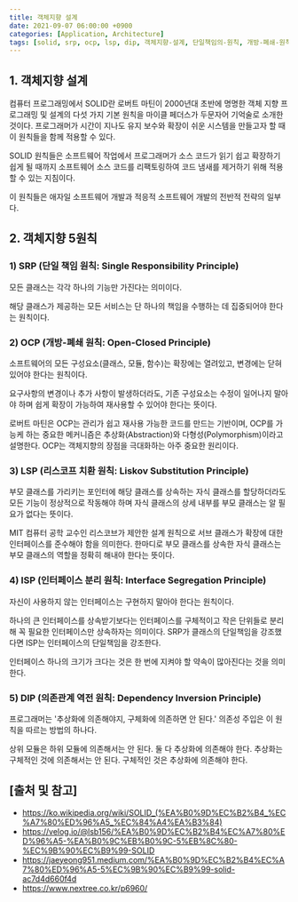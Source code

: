 ```yaml
---
title: 객체지향 설계
date: 2021-09-07 06:00:00 +0900
categories: [Application, Architecture]
tags: [solid, srp, ocp, lsp, dip, 객체지향-설계, 단일책임의-원칙, 개방-폐쇄-원칙, 리스코프-치환-원칙, 인터페이스-분리-원칙, 의존관계-역전-원칙]
---
```


## 1. 객체지향 설계
컴퓨터 프로그래밍에서 SOLID란 로버트 마틴이 2000년대 초반에 명명한 객체 지향 프로그래밍 및 설계의 다섯 가지 기본 원칙을 마이클 페더스가 두문자어 기억술로 소개한 것이다. 프로그래머가 시간이 지나도 유지 보수와 확장이 쉬운 시스템을 만들고자 할 때 이 원칙들을 함께 적용할 수 있다.

SOLID 원칙들은 소프트웨어 작업에서 프로그래머가 소스 코드가 읽기 쉽고 확장하기 쉽게 될 때까지 소프트웨어 소스 코드를 리팩토링하여 코드 냄새를 제거하기 위해 적용할 수 있는 지침이다.

이 원칙들은 애자일 소프트웨어 개발과 적응적 소프트웨어 개발의 전반적 전략의 일부다.

## 2. 객체지향 5원칙

### 1) SRP (단일 책임 원칙: Single Responsibility Principle)
모든 클래스는 각각 하나의 기능만 가진다는 의미이다.

해당 클래스가 제공하는 모든 서비스는 단 하나의 책임을 수행하는 데 집중되어야 한다는 원칙이다.

### 2) OCP (개방-폐쇄 원칙: Open-Closed Principle)
소프트웨어의 모든 구성요소(클래스, 모듈, 함수)는 확장에는 열려있고, 변경에는 닫혀있어야 한다는 원칙이다.

요구사항의 변경이나 추가 사항이 발생하더라도, 기존 구성요소는 수정이 일어나지 말아야 하며 쉽게 확장이 가능하여 재사용할 수 있어야 한다는 뜻이다.

로버트 마틴은 OCP는 관리가 쉽고 재사용 가능한 코드를 만드는 기반이며, OCP를 가능케 하는 중요한 메커니즘은 추상화(Abstraction)와 다형성(Polymorphism)이라고 설명한다. OCP는 객체지향의 장점을 극대화하는 아주 중요한 원리이다.

### 3) LSP (리스코프 치환 원칙: Liskov Substitution Principle)
부모 클래스를 가리키는 포인터에 해당 클래스를 상속하는 자식 클래스를 할당하더라도 모든 기능이 정상적으로 작동해야 하며 자식 클래스의 상세 내부를 부모 클래스는 알 필요가 없다는 뜻이다.

MIT 컴퓨터 공학 교수인 리스코브가 제안한 설계 원칙으로 서브 클래스가 확장에 대한 인터페이스를 준수해야 함을 의미한다. 한마디로 부모 클래스를 상속한 자식 클래스는 부모 클래스의 역할을 정확히 해내야 한다는 뜻이다.

### 4) ISP (인터페이스 분리 원칙: Interface Segregation Principle)
자신이 사용하지 않는 인터페이스는 구현하지 말아야 한다는 원칙이다.

하나의 큰 인터페이스를 상속받기보다는 인터페이스를 구체적이고 작은 단위들로 분리해 꼭 필요한 인터페이스만 상속하자는 의미이다. SRP가 클래스의 단일책임을 강조했다면 ISP는 인터페이스의 단일책임을 강조한다.

인터페이스 하나의 크기가 크다는 것은 한 번에 지켜야 할 약속이 많아진다는 것을 의미한다.

### 5) DIP (의존관계 역전 원칙: Dependency Inversion Principle)
프로그래머는 '추상화에 의존해야지, 구체화에 의존하면 안 된다.' 의존성 주입은 이 원칙을 따르는 방법의 하나다.

상위 모듈은 하위 모듈에 의존해서는 안 된다. 둘 다 추상화에 의존해야 한다. 추상화는 구체적인 것에 의존해서는 안 된다. 구체적인 것은 추상화에 의존해야 한다.

## [출처 및 참고]
* <https://ko.wikipedia.org/wiki/SOLID_(%EA%B0%9D%EC%B2%B4_%EC%A7%80%ED%96%A5_%EC%84%A4%EA%B3%84)>
* <https://velog.io/@lsb156/%EA%B0%9D%EC%B2%B4%EC%A7%80%ED%96%A5-%EA%B0%9C%EB%B0%9C-5%EB%8C%80-%EC%9B%90%EC%B9%99-SOLID>
* <https://jaeyeong951.medium.com/%EA%B0%9D%EC%B2%B4%EC%A7%80%ED%96%A5-5%EC%9B%90%EC%B9%99-solid-ac7d4d660f4d>
* <https://www.nextree.co.kr/p6960/>
